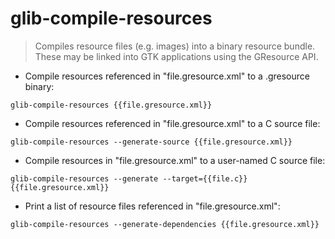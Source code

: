 # glib-compile-resources

> Compiles resource files (e.g. images) into a binary resource bundle.
> These may be linked into GTK applications using the GResource API.

- Compile resources referenced in "file.gresource.xml" to a .gresource binary:

`glib-compile-resources {{file.gresource.xml}}`

- Compile resources referenced in "file.gresource.xml" to a C source file:

`glib-compile-resources --generate-source {{file.gresource.xml}}`

- Compile resources in "file.gresource.xml" to a user-named C source file:

`glib-compile-resources --generate --target={{file.c}} {{file.gresource.xml}}`

- Print a list of resource files referenced in "file.gresource.xml":

`glib-compile-resources --generate-dependencies {{file.gresource.xml}}`
